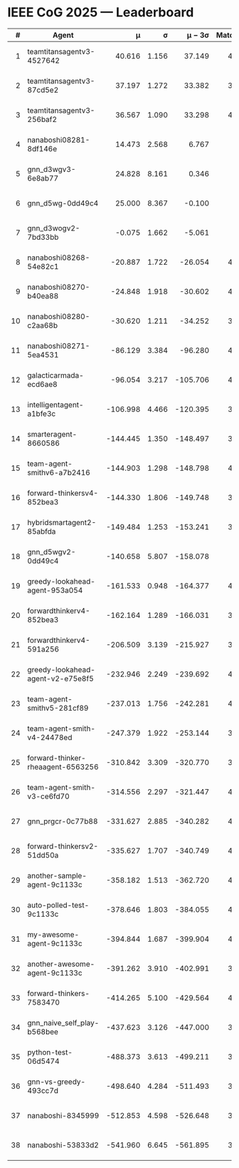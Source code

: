 # IEEE CoG 2025 — Leaderboard

| # | Agent | μ | σ | μ − 3σ | Matches | Updated |
|---:|---|---:|---:|---:|---:|---|
| 1 | teamtitansagentv3-4527642 | 40.616 | 1.156 | 37.149 | 4516 | 2025-08-29 18:06 |
| 2 | teamtitansagentv3-87cd5e2 | 37.197 | 1.272 | 33.382 | 3980 | 2025-08-29 18:06 |
| 3 | teamtitansagentv3-256baf2 | 36.567 | 1.090 | 33.298 | 4556 | 2025-08-29 18:06 |
| 4 | nanaboshi08281-8df146e | 14.473 | 2.568 | 6.767 | 146 | 2025-08-29 18:06 |
| 5 | gnn_d3wgv3-6e8ab77 | 24.828 | 8.161 | 0.346 | 118 | 2025-08-29 18:06 |
| 6 | gnn_d5wg-0dd49c4 | 25.000 | 8.367 | -0.100 | 80 | 2025-08-29 18:06 |
| 7 | gnn_d3wogv2-7bd33bb | -0.075 | 1.662 | -5.061 | 164 | 2025-08-29 18:06 |
| 8 | nanaboshi08268-54e82c1 | -20.887 | 1.722 | -26.054 | 4400 | 2025-08-29 18:06 |
| 9 | nanaboshi08270-b40ea88 | -24.848 | 1.918 | -30.602 | 4540 | 2025-08-29 18:06 |
| 10 | nanaboshi08280-c2aa68b | -30.620 | 1.211 | -34.252 | 3978 | 2025-08-29 18:06 |
| 11 | nanaboshi08271-5ea4531 | -86.129 | 3.384 | -96.280 | 4638 | 2025-08-29 18:06 |
| 12 | galacticarmada-ecd6ae8 | -96.054 | 3.217 | -105.706 | 4380 | 2025-08-29 18:06 |
| 13 | intelligentagent-a1bfe3c | -106.998 | 4.466 | -120.395 | 3902 | 2025-08-29 18:06 |
| 14 | smarteragent-8660586 | -144.445 | 1.350 | -148.497 | 3517 | 2025-08-29 18:06 |
| 15 | team-agent-smithv6-a7b2416 | -144.903 | 1.298 | -148.798 | 4580 | 2025-08-29 18:06 |
| 16 | forward-thinkersv4-852bea3 | -144.330 | 1.806 | -149.748 | 3331 | 2025-08-29 18:06 |
| 17 | hybridsmartagent2-85abfda | -149.484 | 1.253 | -153.241 | 3825 | 2025-08-29 18:06 |
| 18 | gnn_d5wgv2-0dd49c4 | -140.658 | 5.807 | -158.078 | 120 | 2025-08-29 18:06 |
| 19 | greedy-lookahead-agent-953a054 | -161.533 | 0.948 | -164.377 | 4032 | 2025-08-29 18:06 |
| 20 | forwardthinkerv4-852bea3 | -162.164 | 1.289 | -166.031 | 3268 | 2025-08-29 18:06 |
| 21 | forwardthinkerv4-591a256 | -206.509 | 3.139 | -215.927 | 3675 | 2025-08-29 18:06 |
| 22 | greedy-lookahead-agent-v2-e75e8f5 | -232.946 | 2.249 | -239.692 | 4184 | 2025-08-29 18:06 |
| 23 | team-agent-smithv5-281cf89 | -237.013 | 1.756 | -242.281 | 4440 | 2025-08-29 18:06 |
| 24 | team-agent-smith-v4-24478ed | -247.379 | 1.922 | -253.144 | 3958 | 2025-08-29 18:06 |
| 25 | forward-thinker-rheaagent-6563256 | -310.842 | 3.309 | -320.770 | 3662 | 2025-08-29 18:06 |
| 26 | team-agent-smith-v3-ce6fd70 | -314.556 | 2.297 | -321.447 | 4798 | 2025-08-29 18:06 |
| 27 | gnn_prgcr-0c77b88 | -331.627 | 2.885 | -340.282 | 4250 | 2025-08-29 18:06 |
| 28 | forward-thinkersv2-51dd50a | -335.627 | 1.707 | -340.749 | 4082 | 2025-08-29 18:06 |
| 29 | another-sample-agent-9c1133c | -358.182 | 1.513 | -362.720 | 4580 | 2025-08-29 18:06 |
| 30 | auto-polled-test-9c1133c | -378.646 | 1.803 | -384.055 | 4500 | 2025-08-29 18:06 |
| 31 | my-awesome-agent-9c1133c | -394.844 | 1.687 | -399.904 | 4640 | 2025-08-29 18:06 |
| 32 | another-awesome-agent-9c1133c | -391.262 | 3.910 | -402.991 | 3960 | 2025-08-29 18:06 |
| 33 | forward-thinkers-7583470 | -414.265 | 5.100 | -429.564 | 4420 | 2025-08-29 18:06 |
| 34 | gnn_naive_self_play-b568bee | -437.623 | 3.126 | -447.000 | 3780 | 2025-08-29 18:06 |
| 35 | python-test-06d5474 | -488.373 | 3.613 | -499.211 | 3670 | 2025-08-29 18:06 |
| 36 | gnn-vs-greedy-493cc7d | -498.640 | 4.284 | -511.493 | 3380 | 2025-08-29 18:06 |
| 37 | nanaboshi-8345999 | -512.853 | 4.598 | -526.648 | 3520 | 2025-08-29 18:06 |
| 38 | nanaboshi-53833d2 | -541.960 | 6.645 | -561.895 | 3180 | 2025-08-29 18:06 |
